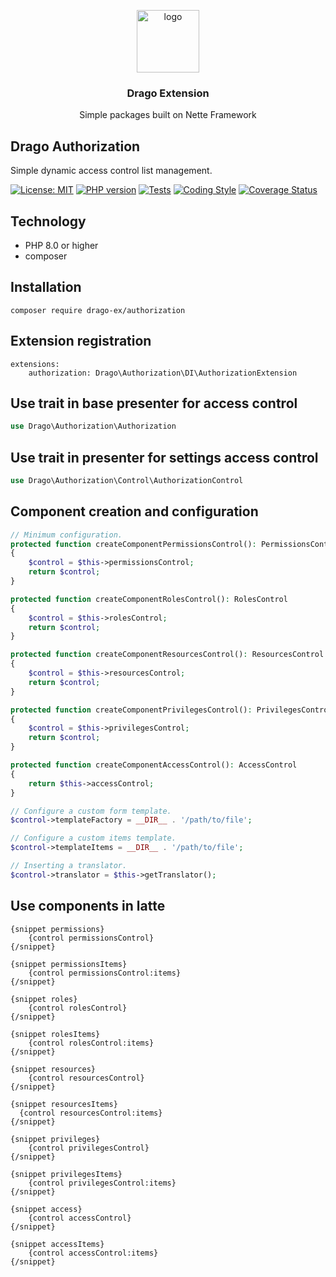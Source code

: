 <p align="center">
  <img src="https://avatars0.githubusercontent.com/u/11717487?s=400&u=40ecb522587ebbcfe67801ccb6f11497b259f84b&v=4" width="100" alt="logo">
</p>

<h3 align="center">Drago Extension</h3>
<p align="center">Simple packages built on Nette Framework</p>

## Drago Authorization
Simple dynamic access control list management.

[![License: MIT](https://img.shields.io/badge/License-MIT-yellow.svg)](https://raw.githubusercontent.com/drago-ex/authorization/master/license.md)
[![PHP version](https://badge.fury.io/ph/drago-ex%2Fauthorization.svg)](https://badge.fury.io/ph/drago-ex%2Fauthorization)
[![Tests](https://github.com/drago-ex/authorization/actions/workflows/tests.yml/badge.svg)](https://github.com/drago-ex/authorization/actions/workflows/tests.yml)
[![Coding Style](https://github.com/drago-ex/authorization/actions/workflows/coding-style.yml/badge.svg)](https://github.com/drago-ex/authorization/actions/workflows/coding-style.yml)
[![Coverage Status](https://coveralls.io/repos/github/drago-ex/authorization/badge.svg?branch=master)](https://coveralls.io/github/drago-ex/authorization?branch=master)

## Technology
- PHP 8.0 or higher
- composer

## Installation
```
composer require drago-ex/authorization
```

## Extension registration
```neon
extensions:
	authorization: Drago\Authorization\DI\AuthorizationExtension
```

## Use trait in base presenter for access control

```php
use Drago\Authorization\Authorization
```

## Use trait in presenter for settings access control

```php
use Drago\Authorization\Control\AuthorizationControl
```

## Component creation and configuration

```php
// Minimum configuration.
protected function createComponentPermissionsControl(): PermissionsControl
{
	$control = $this->permissionsControl;
	return $control;
}

protected function createComponentRolesControl(): RolesControl
{
	$control = $this->rolesControl;
	return $control;
}

protected function createComponentResourcesControl(): ResourcesControl
{
	$control = $this->resourcesControl;
	return $control;
}

protected function createComponentPrivilegesControl(): PrivilegesControl
{
	$control = $this->privilegesControl;
	return $control;
}

protected function createComponentAccessControl(): AccessControl
{
	return $this->accessControl;
}

// Configure a custom form template.
$control->templateFactory = __DIR__ . '/path/to/file';

// Configure a custom items template.
$control->templateItems = __DIR__ . '/path/to/file';

// Inserting a translator.
$control->translator = $this->getTranslator();
```

## Use components in latte
```latte
{snippet permissions}
	{control permissionsControl}
{/snippet}

{snippet permissionsItems}
	{control permissionsControl:items}
{/snippet}
```

```latte
{snippet roles}
	{control rolesControl}
{/snippet}

{snippet rolesItems}
	{control rolesControl:items}
{/snippet}
```

```latte
{snippet resources}
	{control resourcesControl}
{/snippet}

{snippet resourcesItems}
  {control resourcesControl:items}
{/snippet}
```

```latte
{snippet privileges}
	{control privilegesControl}
{/snippet}

{snippet privilegesItems}
	{control privilegesControl:items}
{/snippet}
```

```latte
{snippet access}
	{control accessControl}
{/snippet}

{snippet accessItems}
	{control accessControl:items}
{/snippet}
```
